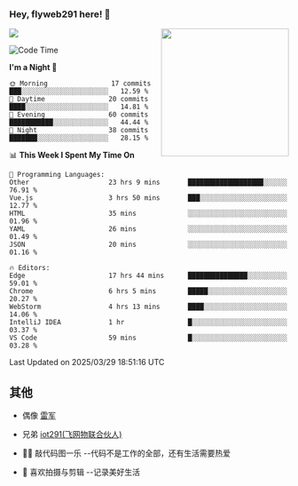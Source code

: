 ### Hey, flyweb291 here! 👋

![](https://metrics.lecoq.io/cherry291?template=classic&config.timezone=Asia%2FShanghai)
<img align='right' src="https://media.giphy.com/media/M9gbBd9nbDrOTu1Mqx/giphy.gif" width="230">
<!-- ![](https://github-readme-stats-ouuan.vercel.app/api?username=flyweb291&theme=dark&show_icons=true) -->

<!--START_SECTION:waka-->
![Code Time](http://img.shields.io/badge/Code%20Time-1%2C058%20hrs%2014%20mins-blue)

**I'm a Night 🦉** 

```text
🌞 Morning                17 commits          ███░░░░░░░░░░░░░░░░░░░░░░   12.59 % 
🌆 Daytime                20 commits          ████░░░░░░░░░░░░░░░░░░░░░   14.81 % 
🌃 Evening                60 commits          ███████████░░░░░░░░░░░░░░   44.44 % 
🌙 Night                  38 commits          ███████░░░░░░░░░░░░░░░░░░   28.15 % 
```


📊 **This Week I Spent My Time On** 

```text
💬 Programming Languages: 
Other                    23 hrs 9 mins       ███████████████████░░░░░░   76.91 % 
Vue.js                   3 hrs 50 mins       ███░░░░░░░░░░░░░░░░░░░░░░   12.77 % 
HTML                     35 mins             ░░░░░░░░░░░░░░░░░░░░░░░░░   01.96 % 
YAML                     26 mins             ░░░░░░░░░░░░░░░░░░░░░░░░░   01.49 % 
JSON                     20 mins             ░░░░░░░░░░░░░░░░░░░░░░░░░   01.16 % 

🔥 Editors: 
Edge                     17 hrs 44 mins      ███████████████░░░░░░░░░░   59.01 % 
Chrome                   6 hrs 5 mins        █████░░░░░░░░░░░░░░░░░░░░   20.27 % 
WebStorm                 4 hrs 13 mins       ████░░░░░░░░░░░░░░░░░░░░░   14.06 % 
IntelliJ IDEA            1 hr                █░░░░░░░░░░░░░░░░░░░░░░░░   03.37 % 
VS Code                  59 mins             █░░░░░░░░░░░░░░░░░░░░░░░░   03.28 % 
```


 Last Updated on 2025/03/29 18:51:16 UTC
<!--END_SECTION:waka-->

<!--
**flyweb291/数字游牧人** is a ✨ _special_ ✨ repository because its `README.md` (this file) appears on your GitHub profile.

Here are some ideas to get you started:

- 🔭 I’m currently working on ...
- 🌱 I’m currently learning ...
- 👯 I’m looking to collaborate on ...
- 🤔 I’m looking for help with ...
- 💬 Ask me about ...
- 📫 How to reach me: ...
- 😄 Pronouns: ...
- ⚡ Fun fact: ...
-->

 ## 其他
 
- 偶像 [雷军](https://weibo.com/u/1749127163)
- 兄弟 [iot291(飞网物联合伙人)](https://github.com/iot291)

- 👨‍💻 敲代码图一乐    --代码不是工作的全部，还有生活需要热爱
- 🎥 喜欢拍摄与剪辑  --记录美好生活
